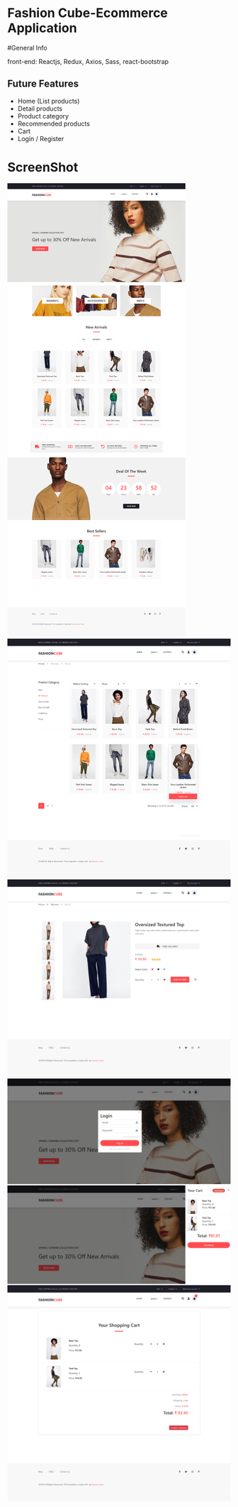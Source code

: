 # Fashion Cube-Ecommerce Application

#General Info

front-end: Reactjs, Redux, Axios, Sass, react-bootstrap




## Future Features

- Home (List products)
- Detail products
- Product category
- Recommended products
- Cart
- Login / Register

# ScreenShot

<img src="screen/screen1.png">
<img src="screen/screen2.png">
<img src="screen/screen3.png">
<img src="screen/screen4.png">
<img src="screen/screen5.png">
<img src="screen/screen6.png">

